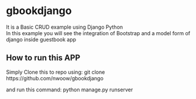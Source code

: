 # gbookdjango
It is a Basic CRUD example using Django Python
</br>
In this example you will see the integration of Bootstrap and a model form of django  inside guestbook app
<h2> How to run this APP </h2>
Simply Clone this to repo using:
 git clone https://github.com/nwoow/gbookdjango

  and run this command:  python manage.py runserver
